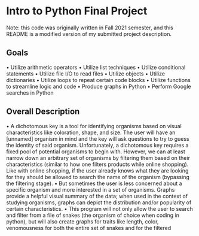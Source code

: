 # Intro to Python Final Project
Note: this code was originally written in Fall 2021 semester, and this README is a modified version of my submitted project description.

## Goals
• Utilize arithmetic operators
• Utilize list techniques
• Utilize conditional statements
• Utilize file I/O to read files
• Utilize objects
• Utilize dictionaries
• Utilize loops to repeat certain code blocks
• Utilize functions to streamline logic and code
• Produce graphs in Python
• Perform Google searches in Python

## Overall Description
• A dichotomous key is a tool for identifying organisms based on visual characteristics
like coloration, shape, and size. The user will have an [unnamed] organism in mind 
and the key will ask questions to try to guess the identity of said organism. 
Unfortunately, a dichotomous key requires a fixed pool of potential organisms to begin 
with. However, we can at least narrow down an arbitrary set of organisms by filtering 
them based on their characteristics (similar to how one filters products while online 
shopping). Like with online shopping, if the user already knows what they are looking 
for they should be allowed to search the name of the organism (bypassing the filtering 
stage).
• But sometimes the user is less concerned about a specific organism and more 
interested in a set of organisms. Graphs provide a helpful visual summary of the data; 
when used in the context of studying organisms, graphs can depict the distribution 
and/or popularity of certain characteristics.
• This program will not only allow the user to search and filter from a file of snakes (the 
organism of choice when coding in python), but will also create graphs for traits like 
length, color, venomousness for both the entire set of snakes and for the filtered 

